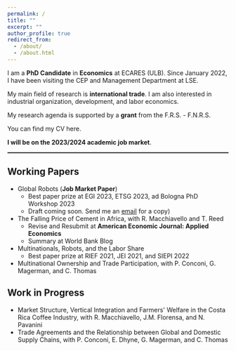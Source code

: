 ```yaml
---
permalink: /
title: ""
excerpt: ""
author_profile: true
redirect_from: 
  - /about/
  - /about.html
---
```

I am a **PhD Candidate** in **Economics** at <a href="https://ecares.ulb.be/" style="text-decoration: none" target="_blank">ECARES (ULB)</a>. Since January 2022, I have been visiting the <a href="https://cep.lse.ac.uk/" style="text-decoration: none" target="_blank">CEP</a> and <a href="https://www.lse.ac.uk/management" style="text-decoration: none" target="_blank">Management Department</a> at <a href="https://lse.ac.uk/" style="text-decoration: none" target="_blank">LSE</a>.

My main field of research is **international trade**. I am also interested in industrial organization, development, and labor economics. 

My research agenda is supported by a **grant** from the <a href="https://www.frs-fnrs.be/en/" style="text-decoration: none" target="_blank">F.R.S. - F.N.R.S.</a>

You can find my CV <a href="https://fabrizioleone.github.io/files/CV_Fabrizio_Leone.pdf" style="text-decoration: none" target="_blank">here</a>.

**I will be on the 2023/2024 academic job market**.

<hr style="border:1px solid gray">
 
Working Papers 
-----
* Global Robots (**Job Market Paper**)
   * Best paper prize at <a href="https://www.uniba.it/it/ricerca/dipartimenti/dse/e.g.i" style="text-decoration: none" target="_blank">EGI 2023</a>, <a href="https://www.etsg.org/award-winners.html" style="text-decoration: none" target="_blank">ETSG 2023</a>, ad Bologna PhD Workshop 2023
   * Draft coming soon. Send me an <a href="mailto:fabrizio.leone@ulb.ac.be">email</a> for a copy)
* <a href="https://drive.google.com/file/d/1-Tx0bT0NvQb40myRGKLGiu-FKHkmewil/view" style="text-decoration: none" target="_blank">The Falling Price of Cement in Africa</a>, with <a href="https://sites.google.com/site/roccomacchiavello/" style="text-decoration: none" target="_blank">R. Macchiavello</a> and <a href="https://sites.google.com/view/tristanreed/home" style="text-decoration: none" target="_blank">T. Reed</a> 
  * Revise and Resubmit at **American Economic Journal: Applied Economics**
  * Summary at <a href="https://blogs.worldbank.org/developmenttalk/why-price-cement-so-high-africa" style="text-decoration: none" target="_blank">World Bank Blog</a>
* <a href="https://cep.lse.ac.uk/pubs/download/dp1900.pdf" style="text-decoration: none" target="_blank">Multinationals, Robots, and the Labor Share</a>
  * Best paper prize at <a href="https://sites.google.com/site/riefnetwork/home" style="text-decoration: none" target="_blank">RIEF 2021</a>, <a href="http://asesec.org/jornadas_economia_industrial/2021/" style="text-decoration: none" target="_blank">JEI 2021</a>, and <a href="https://siepi.org/premio-dottorale-siepi-prof-gobbo/" style="text-decoration: none" target="_blank">SIEPI 2022</a>
* <a href="https://conconi.ulb.be/CLMT.pdf" style="text-decoration: none" target="_blank">Multinational Ownership and Trade Participation</a>, with <a href="https://sites.google.com/view/paola-conconi-website/" style="text-decoration: none" target="_blank">P. Conconi</a>, <a href="http://www.glennmagerman.com/" style="text-decoration: none" target="_blank">G. Magerman</a>, and <a href="https://www.cmathomas.com" style="text-decoration: none" target="_blank">C. Thomas</a>

 
 
Work in Progress
-----
* Market Structure, Vertical Integration and Farmers' Welfare in the Costa Rica Coffee Industry, with <a href="https://sites.google.com/site/roccomacchiavello/" style="text-decoration: none" target="_blank">R. Macchiavello</a>, <a href="https://www.tse-fr.eu/people/josepa-miquel-florensa" style="text-decoration: none" target="_blank">J.M. Florensa</a>, and <a href="https://sites.google.com/site/nicolapavanini/" style="text-decoration: none" target="_blank">N. Pavanini</a>
* Trade Agreements and the Relationship between Global and Domestic Supply Chains, with <a href="https://sites.google.com/view/paola-conconi-website/" style="text-decoration: none" target="_blank">P. Conconi</a>, <a href="https://www.linkedin.com/in/emmanuel-dhyne-1b654411a/?originalSubdomain=be" style="text-decoration: none" target="_blank">E. Dhyne</a>, <a href="http://www.glennmagerman.com/" style="text-decoration: none" target="_blank">G. Magerman</a>, and <a href="https://www.cmathomas.com" style="text-decoration: none" target="_blank">C. Thomas</a>

